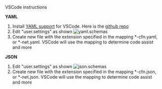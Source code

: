 VSCode instructions 

**YAML**

1. Install [YAML support](https://marketplace.visualstudio.com/items?itemName=redhat.vscode-yaml) for VSCode. Here is the [github repo](https://github.com/redhat-developer/vscode-yaml)
2. Edit "user.settings" as shown ![yaml.schemas](docs/images/VSCodeSetupYAML.gif)
3. Create new file with the extension specified in the mapping *-cfn.yaml, or *-net.yaml. VSCode will use the mapping to determine code assist and more

**JSON**

1. Edit "user.settings" as shown ![json.schemas](docs.images.VSCodeSetupJSON.gif)
3. Create new file with the extension specified in the mapping *-cfn.json, or *-net.json. VSCode will use the mapping to determine code assist and more

